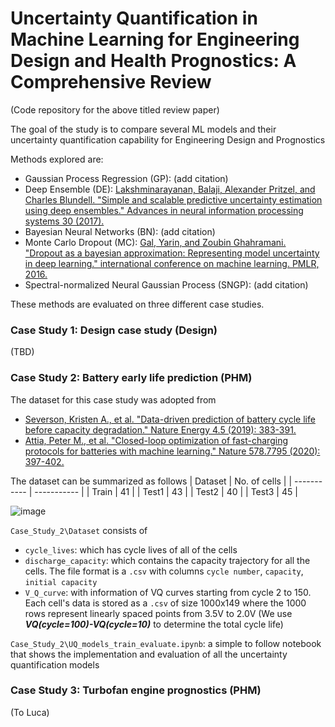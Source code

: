 # Uncertainty Quantification in Machine Learning for Engineering Design and Health Prognostics: A Comprehensive Review
(Code repository for the above titled review paper)

The goal of the study is to compare several ML models and their uncertainty quantification capability for Engineering Design and Prognostics

Methods explored are:
- Gaussian Process Regression (GP): (add citation)
- Deep Ensemble (DE): [Lakshminarayanan, Balaji, Alexander Pritzel, and Charles Blundell. "Simple and scalable predictive uncertainty estimation using deep ensembles." Advances in neural information processing systems 30 (2017).](https://doi.org/10.48550/arXiv.1612.01474)
- Bayesian Neural Networks (BN): (add citation)
- Monte Carlo Dropout (MC): [Gal, Yarin, and Zoubin Ghahramani. "Dropout as a bayesian approximation: Representing model uncertainty in deep learning." international conference on machine learning. PMLR, 2016.](https://doi.org/10.48550/arXiv.1506.02142)
- Spectral-normalized Neural Gaussian Process (SNGP): (add citation)

These methods are evaluated on three different case studies. 

### Case Study 1: Design case study (Design)

(TBD)

### Case Study 2: Battery early life prediction (PHM)
The dataset for this case study was adopted from 
- [Severson, Kristen A., et al. "Data-driven prediction of battery cycle life before capacity degradation." Nature Energy 4.5 (2019): 383-391.](https://doi.org/10.1038/s41560-019-0356-8)
- [Attia, Peter M., et al. "Closed-loop optimization of fast-charging protocols for batteries with machine learning." Nature 578.7795 (2020): 397-402.](https://doi.org/10.1038/s41586-020-1994-5)

The dataset can be summarized as follows
| Dataset     | No. of cells |
| ----------- | ----------- |
| Train       | 41        |
| Test1       | 43        |
| Test2       | 40        |
| Test3       | 45        |

![image](https://user-images.githubusercontent.com/94071944/196048824-a9ad0151-fcb8-4b66-97cb-88b125c6c538.png)

`Case_Study_2\Dataset` consists of
- `cycle_lives`: which has cycle lives of all of the cells
- `discharge_capacity`: which contains the capacity trajectory for all the cells. The file format is a `.csv` with columns `cycle number`, `capacity`, `initial capacity`
- `V_Q_curve`: with information of VQ curves starting from cycle 2 to 150. Each cell's data is stored as a `.csv` of size 1000x149 where the 1000 rows represent linearly spaced points from 3.5V to 2.0V (We use ***VQ(cycle=100)-VQ(cycle=10)*** to determine the total cycle life)

`Case_Study_2\UQ_models_train_evaluate.ipynb`: a simple to follow notebook that shows the implementation and evaluation of all the uncertainty quantification models

### Case Study 3: Turbofan engine prognostics (PHM)

(To Luca)
